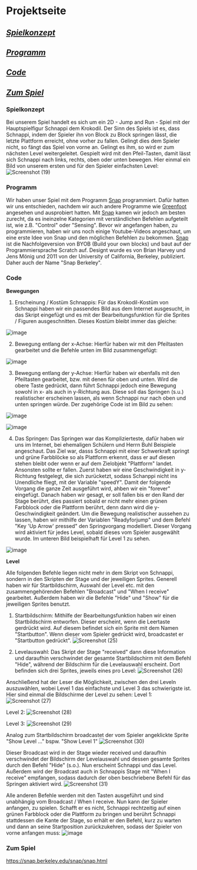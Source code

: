 # Projektseite
## [_Spielkonzept_](#Spielkonzept)
## [_Programm_](#Programm)
## [_Code_](#Code)
## [_Zum Spiel_](#ZumSpiel)


### Spielkonzept <a name="Spielkonzept"></a>
Bei unserem Spiel handelt es sich um ein 2D - Jump and Run - Spiel mit der Hauptspielfigur Schnappi dem Krokodil. Der Sinn des Spiels ist es, dass Schnappi, indem der Spieler ihn von Block zu Block springen lässt, die letzte Plattform erreicht, ohne vorher zu fallen. Gelingt dies dem Spieler nicht, so fängt das Spiel von vorne an. Gelingt es ihm, so wird er zum nächsten Level weitergeleitet. Gespielt wird mit den Pfeil-Tasten, damit lässt sich Schnappi nach links, rechts, oben oder unten bewegen. Hier einmal ein Bild von unserem ersten und für den Spieler einfachsten Level:
![Screenshot (19)](https://user-images.githubusercontent.com/111355300/203500186-cdef4137-061c-4a36-b179-4e5d06a89f58.png)



### Programm <a name="Programm"></a>
Wir haben unser Spiel mit dem Programm [Snap](https://snap.berkeley.edu/) programmiert. Dafür hatten wir uns entschieden, nachdem wir auch andere Programme wie [Greenfoot](https://www.greenfoot.org/door) angesehen und ausprobiert hatten. Mit [Snap](https://snap.berkeley.edu/) kamen wir jedoch am besten zurecht, da es ineinzelne Kategorien mit verständlichen Befehlen aufgeteilt ist, wie z.B. "Control" oder "Sensing". Bevor wir angefangen haben, zu programmieren, haben wir uns noch einige Youtube-Videos angeschaut, um eine erste Idee von Snap und den möglichen Befehlen zu bekommen.
[Snap](https://snap.berkeley.edu/) ist die Nachfolgeversion von BYOB (Build your own blocks) und baut auf der Programmiersprache Scratch auf. Designt wurde es von Brian Harvey und Jens Mönig und 2011 von der University of California, Berkeley, publiziert. Daher auch der Name "Snap Berkeley".

### Code <a name="Code"></a>

**Bewegungen**

1. Erscheinung / Kostüm Schnappis: Für das Krokodil-Kostüm von Schnappi haben wir ein passendes Bild aus dem Internet ausgesucht, in das Skript eingefügt und es mit der Bearbeitungsfunktion für die Sprites / Figuren ausgeschnitten. Dieses Kostüm bleibt immer das gleiche:

![image](https://user-images.githubusercontent.com/111355300/207529841-3040670e-0dd4-4d34-8e74-1dc8298042a4.png)


2. Bewegung entlang der x-Achse: Hierfür haben wir mit den Pfeiltasten gearbeitet und die Befehle unten im Bild zusammengefügt:

![image](https://user-images.githubusercontent.com/111355300/207528400-32f858e1-2e25-4601-a9b7-ce27af363491.png)

3. Bewegung entlang der y-Achse: Hierfür haben wir ebenfalls mit den Pfeiltasten gearbeitet, bzw. mit denen für oben und unten. Wird die obere Taste gedrückt, dann führt Schnappi jedoch eine Bewegung sowohl in x- als auch in y-Richtung aus. Diese soll das Springen (s.u.) realistischer erscheinen lassen, als wenn Schnappi nur nach oben und unten springen würde. Der zugehörige Code ist im Bild zu sehen:

![image](https://user-images.githubusercontent.com/111355300/207529126-b06e81bf-8b86-45d4-a271-d5bc10b8e38d.png)

![image](https://user-images.githubusercontent.com/111355300/207529251-7d00b5c2-9e52-477e-8387-02767ddaa4f7.png)


4. Das Springen: Das Springen war das Komplizierteste, dafür haben wir uns im Internet, bei ehemaligen Schülern und Herrn Buhl Beispiele angeschaut. Das Ziel war, dasss Schnappi mit einer Schwerkraft springt und grüne Farbblöcke so als Plattform erkennt, dass er auf diesen stehen bleibt oder wenn er auf dem Zielobjekt "Plattform" landet. Ansonsten sollte er fallen. Zuerst haben wir eine Geschwindigkeit in y-Richtung festgelegt, die sich zurücketzt, sodass Schanppi nicht ins Unendliche fliegt,  mit der Variable "speedY". Damit der folgende Vorgang die ganze Zeit ausgeführt wird, ahben wir ein "forever" eingefügt. Danach haben wir gesagt, er soll fallen bis er den Rand der Stage berührt, dies passiert sobald er nicht mehr einen grünen Farbblock oder die Plattform berührt, denn dann wird die y-Geschwindigkeit geändert. Um die Bewegung realistischer aussehen zu lassen, haben wir mithilfe der Variablen "Readyforjump" und dem Befehl "Key 'Up Arrow' pressed" den Springvorgang modelliert. 
Dieser Vorgang wird aktiviert für jedes Level, sobald dieses vom Spieler ausgewählt wurde. Im unteren Bild beispielhaft für Level 1 zu sehen.

![image](https://user-images.githubusercontent.com/111355300/207529476-f2014cfb-19b4-48bb-b401-506099bc7585.png)

**Level**

Alle folgenden Befehle liegen nicht mehr in dem Skript von Schnappi, sondern in den Skripten der Stage und der jeweiligen Sprites.
Generell haben wir für Startbildschirm, Auswahl der Level etc. mit den zusammengehörenden Befehlen "Broadcast" und "When I receive" gearbeitet. Außerdem haben wir die Befehle "Hide" und "Show" für die jeweiligen Sprites benutzt.
1. Startbildschirm: Mithilfe der Bearbeitungsfunktion haben wir einen Startbildschirm entworfen. Dieser erscheint, wenn die Leertaste gerdrückt wird. Auf diesem befindet sich ein Sprite mit dem Namen "Startbutton". Wenn dieser vom Spieler gedrückt wird, broadcastet er "Startbutton gedrückt".
![Screenshot (25)](https://user-images.githubusercontent.com/111355300/207534364-491d6481-d3a2-44d8-b989-5c24364db1cd.png)

2. Levelauswahl: Das Skript der Stage "received" dann diese Information und daraufhin verschwindet der gesamte Startbildschirm mit dem Befehl "Hide", während der Bildschirm für die Levelauswahl erscheint. Dort befinden sich drei Sprites, jeweils eines pro Level:
![Screenshot (26)](https://user-images.githubusercontent.com/111355300/207534551-11160155-3b4e-4eb0-90a6-344b70920bc0.png)

Anschließend hat der Leser die Möglichkeit, zwischen den drei Leveln auszuwählen, wobei Level 1 das einfachste und Level 3 das schwierigste ist. 
Hier sind einmal die Bildschirme der Level zu sehen:
Level 1:  ![Screenshot (27)](https://user-images.githubusercontent.com/111355300/207535117-1ddd7fa6-3e9a-4544-ab21-a0be33070201.png)

Level 2: ![Screenshot (28)](https://user-images.githubusercontent.com/111355300/207535170-e8847c85-2e6c-45d2-aaaf-65eed667d495.png)

Level 3: ![Screenshot (29)](https://user-images.githubusercontent.com/111355300/207535228-8df47225-5a46-4918-bc19-88ab8ddaad64.png)

Analog zum Startbildschirm broadcastet der vom Spieler angeklickte Sprite "Show Level ..." bspw. "Show Level 1"
![Screenshot (30)](https://user-images.githubusercontent.com/111355300/207535491-aec0e654-5459-4843-876e-cb66d4799754.png)

Dieser Broadcast wird in der Stage wieder received und daraufhin verschwindet der Bildschirm der Levelauswahl und dessen gesamte Sprites durch den Befehl "Hide" (s.o.). Nun erscheint Schnappi und das Level. Außerdem wird der Broadcast auch in Schnappis Stage mit "When I receive" empfangen, sodass dadurch der oben beschriebene Befehl für das Springen aktiviert wird.
![Screenshot (31)](https://user-images.githubusercontent.com/111355300/207535752-6f2562a0-814f-4a4c-8edd-bd3670a6b7d4.png)

Alle anderen Befehle werden mit den Tasten ausgeführt und sind unabhängig vom Broadcast / When I receive. Nun kann der Spieler anfangen, zu spielen.
Schafft er es nicht, Schnappi rechtzeitig auf einen grünen Farbblock oder die Plattform zu bringen und berührt Schnappi stattdessen die Kante der Stage, so erhält er den Befehl, kurz zu warten und dann an seine Startposition zurückzukehren, sodass der Spieler von vorne anfangen muss:
![image](https://user-images.githubusercontent.com/111355300/207542319-794486cd-f50b-454d-afba-b4f8801326f8.png)


### Zum Spiel <a name="Zum Spiel"></a>

https://snap.berkeley.edu/snap/snap.html

